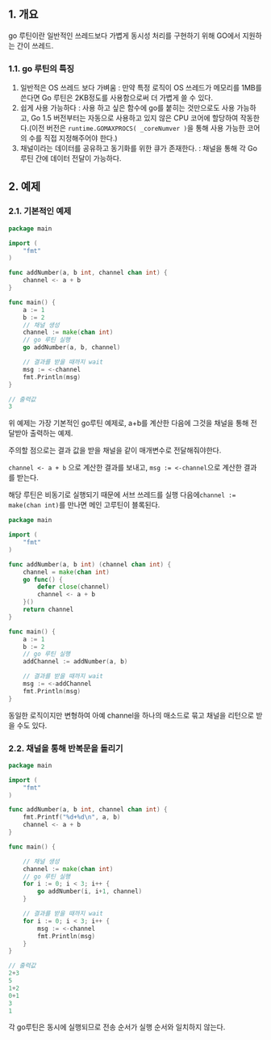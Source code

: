 ## 1. 개요

go 루틴이란 일반적인 쓰레드보다 가볍게 동시성 처리를 구현하기 위해 GO에서 지원하는 간이 쓰레드.

### 1.1. go 루틴의 특징

1. 일반적은 OS 쓰레드 보다 가벼움 : 만약 특정 로직이 OS 쓰레드가 메모리를 1MB를 쓴다면 Go 루틴은 2KB정도를 사용함으로써 더 가볍게 쓸 수 있다.
2. 쉽게 사용 가능하다 : 사용 하고 싶은 함수에 go를 붙히는 것만으로도 사용 가능하고, Go 1.5 버전부터는 자동으로 사용하고 있지 않은 CPU 코어에 할당하여 작동한다.(이전 버전은 `runtime.GOMAXPROCS( _coreNumver )`을 통해 사용 가능한 코어의 수를 직접 지정해주어야 한다.)
3. 채널이라는 데이터를 공유하고 동기화를 위한 큐가 존재한다. : 채널을 통해 각 Go 루틴 간에 데이터 전달이 가능하다.

## 2. 예제

### 2.1. 기본적인 예제

```go
package main

import (
	"fmt"
)

func addNumber(a, b int, channel chan int) {
	channel <- a + b
}

func main() {
	a := 1
	b := 2
	// 채널 생성
	channel := make(chan int)
	// go 루틴 실행
	go addNumber(a, b, channel)

	// 결과를 받을 때까지 wait
	msg := <-channel
	fmt.Println(msg)
}
```

```go
// 출력값
3
```

위 예제는 가장 기본적인 go루틴 예제로, a+b를 계산한 다음에 그것을 채널을 통해 전달받아 출력하는 예제.

주의할 점으로는 결과 값을 받을 채널을 같이 매개변수로 전달해줘야한다.

`channel <- a + b` 으로 계산한 결과를 보내고, `msg := <-channel`으로 계산한 결과를 받는다.

해당 루틴은 비동기로 실행되기 때문에 서브 쓰레드를 실행 다음에`channel := make(chan int)`를 만나면 메인 고루틴이 블록된다.

```go
package main

import (
	"fmt"
)

func addNumber(a, b int) (channel chan int) {
	channel = make(chan int)
	go func() {
		defer close(channel)
		channel <- a + b
	}()
	return channel
}

func main() {
	a := 1
	b := 2
	// go 루틴 실행
	addChannel := addNumber(a, b)

	// 결과를 받을 때까지 wait
	msg := <-addChannel
	fmt.Println(msg)
}
```

동일한 로직이지만 변형하여 아예 channel을 하나의 매소드로 묶고 채널을 리턴으로 받을 수도 있다.

### 2.2. 채널을 통해 반복문을 돌리기

```go
package main

import (
	"fmt"
)

func addNumber(a, b int, channel chan int) {
	fmt.Printf("%d+%d\n", a, b)
	channel <- a + b
}

func main() {

	// 채널 생성
	channel := make(chan int)
	// go 루틴 실행
	for i := 0; i < 3; i++ {
		go addNumber(i, i+1, channel)
	}

	// 결과를 받을 때까지 wait
	for i := 0; i < 3; i++ {
		msg := <-channel
		fmt.Println(msg)
	}
}
```

```go
// 출력값
2+3
5
1+2
0+1
3
1
```

각  go루틴은 동시에 실행되므로 전송 순서가 실행 순서와 일치하지 않는다.